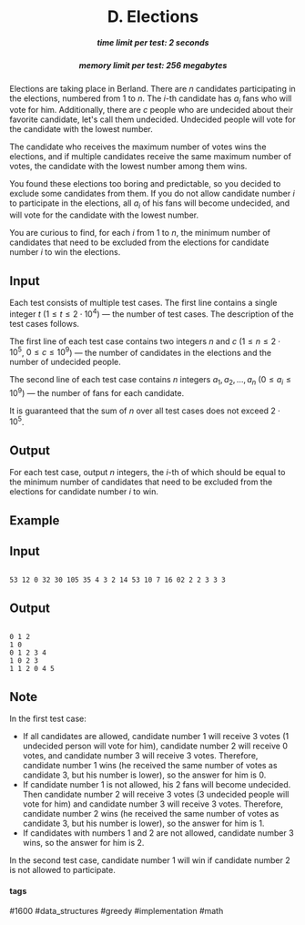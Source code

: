 <h1 style='text-align: center;'> D. Elections</h1>

<h5 style='text-align: center;'>time limit per test: 2 seconds</h5>
<h5 style='text-align: center;'>memory limit per test: 256 megabytes</h5>

Elections are taking place in Berland. There are $n$ candidates participating in the elections, numbered from $1$ to $n$. The $i$-th candidate has $a_i$ fans who will vote for him. Additionally, there are $c$ people who are undecided about their favorite candidate, let's call them undecided. Undecided people will vote for the candidate with the lowest number.

The candidate who receives the maximum number of votes wins the elections, and if multiple candidates receive the same maximum number of votes, the candidate with the lowest number among them wins.

You found these elections too boring and predictable, so you decided to exclude some candidates from them. If you do not allow candidate number $i$ to participate in the elections, all $a_i$ of his fans will become undecided, and will vote for the candidate with the lowest number.

You are curious to find, for each $i$ from $1$ to $n$, the minimum number of candidates that need to be excluded from the elections for candidate number $i$ to win the elections.

## Input

Each test consists of multiple test cases. The first line contains a single integer $t$ ($1 \leq t \leq 2 \cdot 10^4$) — the number of test cases. The description of the test cases follows.

The first line of each test case contains two integers $n$ and $c$ ($1 \le n \le 2 \cdot 10^5$, $0 \le c \le 10^9$) — the number of candidates in the elections and the number of undecided people.

The second line of each test case contains $n$ integers $a_1, a_2, \ldots, a_n$ ($0 \le a_i \le 10^9$) — the number of fans for each candidate.

It is guaranteed that the sum of $n$ over all test cases does not exceed $2 \cdot 10^5$.

## Output

For each test case, output $n$ integers, the $i$-th of which should be equal to the minimum number of candidates that need to be excluded from the elections for candidate number $i$ to win.

## Example

## Input


```

53 12 0 32 30 105 35 4 3 2 14 53 10 7 16 02 2 2 3 3 3
```
## Output


```

0 1 2
1 0
0 1 2 3 4
1 0 2 3
1 1 2 0 4 5

```
## Note

In the first test case: 

* If all candidates are allowed, candidate number $1$ will receive $3$ votes ($1$ undecided person will vote for him), candidate number $2$ will receive $0$ votes, and candidate number $3$ will receive $3$ votes. Therefore, candidate number $1$ wins (he received the same number of votes as candidate $3$, but his number is lower), so the answer for him is $0$.
* If candidate number $1$ is not allowed, his $2$ fans will become undecided. Then candidate number $2$ will receive $3$ votes ($3$ undecided people will vote for him) and candidate number $3$ will receive $3$ votes. Therefore, candidate number $2$ wins (he received the same number of votes as candidate $3$, but his number is lower), so the answer for him is $1$.
* If candidates with numbers $1$ and $2$ are not allowed, candidate number $3$ wins, so the answer for him is $2$.

In the second test case, candidate number $1$ will win if candidate number $2$ is not allowed to participate.



#### tags 

#1600 #data_structures #greedy #implementation #math 